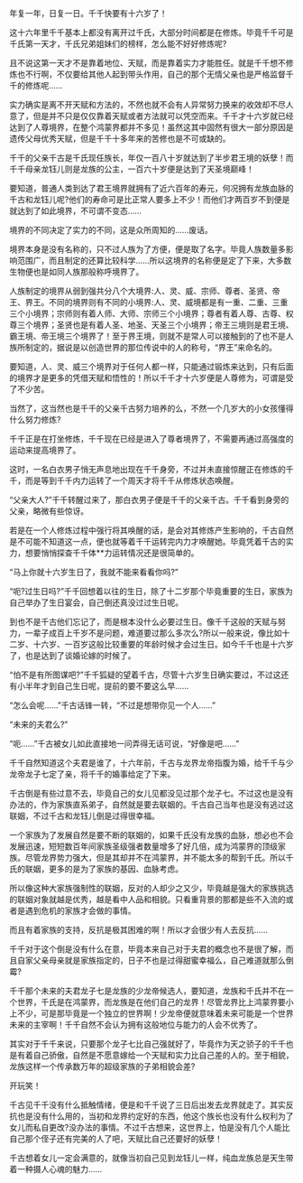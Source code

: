 年复一年，日复一日。千千快要有十六岁了！

这十六年里千千基本上都没有离开过千氏，大部分时间都是在修炼。毕竟千千可是千氏第一天才，千氏兄弟姐妹们的榜样，怎么能不好好修炼呢?

且不说这第一天才不是靠着地位、天赋，而是靠着实力才能胜任。就是千千想不修炼也不行啊，不仅要给其他人起到带头作用，自己的那个无情父亲也是严格监督千千的修炼呢……

实力确实是离不开天赋和方法的，不然也就不会有人异常努力换来的收效却不尽人意了，但是并不只是仅仅靠着天赋或者方法就可以凭空而来。千千才十六岁就已经达到了人尊境界，在整个鸿蒙界都并不多见！虽然这其中固然有很大一部分原因是遗传父母优秀天赋，但是千千十多年来的苦修也是不可或缺的。

千千的父亲千古是千氏现任族长，年仅一百八十岁就达到了半步君王境的妖孽！而千千母亲龙钰儿则是龙族的公主，一百六十岁便是达到了天圣境巅峰！

要知道，普通人类到达了君王境界就拥有了近六百年的寿元，何况拥有龙族血脉的千古和龙钰儿呢?他们的寿命可是比正常人要多上不少！而他们才两百岁不到便是就达到了如此境界，不可谓不变态……

境界的不同决定了实力的不同，这是众所周知的……废话。

境界本身是没有名称的，只不过人族为了方便，便是取了名字。毕竟人族数量多影响范围广，而且制定的还算比较科学……所以这境界的名称便是定了下来，大多数生物便也是如同人族那般称呼境界了。

人族制定的境界从弱到强共分八个大境界:人、灵、威、宗师、尊者、圣贤、帝王、界王。不同的境界则有不同的小境界:人、灵、威境都是有一重、二重、三重三个小境界；宗师则有着人师、大师、宗师三个小境界；尊者有着人尊、古尊、权尊三个境界；圣贤也是有着人圣、地圣、天圣三个小境界；帝王三境则是君王境、霸王境、帝王境三个境界了！至于界王境，则就不是常人可以接触到的了也不是人族所制定的，据说是以创造世界的那位传说中的人的称号，“界王”来命名的。

要知道，人、灵、威三个境界对于任何人都一样，只能通过锻炼来达到，只有后面的境界才是更多的凭借天赋和悟性的！所以千千才十六岁便是人尊修为，可谓是受了不少苦。

当然了，这当然也是千千的父亲千古努力培养的么，不然一个几岁大的小女孩懂得什么努力修炼?

千千正是在打坐修炼，千千现在已经是进入了尊者境界了，不需要再通过高强度的运动来提高境界了。

这时，一名白衣男子悄无声息地出现在千千身旁，不过并未直接惊醒正在修炼的千千，而是等到千千内力运转了一个周天才将千千从修炼状态唤醒。

“父亲大人?”千千转醒过来了，那白衣男子便是千千的父亲千古。千千看到身旁的父亲，略微有些惊讶。

若是在一个人修炼过程中强行将其唤醒的话，是会对其修炼产生影响的，千古自然是不可能不知道这一点，便也就等着千千运转完内力才唤醒她。毕竟凭着千古的实力，想要悄悄探查千千体**力运转情况还是很简单的。

“马上你就十六岁生日了，我就不能来看看你吗?”

“呃?过生日吗?”千千回想着以往的生日，除了十二岁那个毕竟重要的生日，家族为自己举办了生日宴会，自己倒还真没过过生日呢。

到也不是千古他们忘记了，而是根本没什么必要过生日。像千千这般的天赋与努力，一辈子成百上千岁不是问题，难道要过那么多次么?所以一般来说，像比如十二岁、十六岁、一百岁这般比较重要的年龄时候才会过生日。如今千千也是十六岁了，也是达到了谈婚论嫁的时候了。

“怕不是有所图谋吧?”千千狐疑的望着千古，尽管十六岁生日确实要过，不过这还有小半年才到自己生日呢，提前的要不要这么早……

“怎么会呢……”千古话锋一转，“不过是想带你见一个人……”

“未来的夫君么?”

“呃……”千古被女儿如此直接地一问弄得无话可说，“好像是吧……”

千千自然知道这个夫君是谁了，十六年前，千古与龙界龙帝指腹为婚，给千千与少龙帝龙子七定了亲，将千千的婚事给定了下来。

千古倒是有些过意不去，毕竟自己的女儿见都没见过那个龙子七。不过这也是没有办法的，作为家族直系弟子，自然就是要去联姻的。千古自己当年也是没有逃过这联姻，不过千古和龙钰儿倒是过得很幸福。

一个家族为了发展自然是要不断的联姻的，如果千氏没有龙族的血脉，想必也不会发展迅速，短短数百年间家族圣级强者数量增多了好几倍，成为鸿蒙界的顶级家族。尽管龙界势力强大，但是其却并不在鸿蒙界，并不能太多的帮到千氏。所以千氏的联姻，更多的是为了家族的基因、血脉考虑。

所以像这种大家族强制性的联姻，反对的人却少之又少，毕竟越是强大的家族挑选的联姻对象就越是优秀，越是看中人品和相貌。只看重背景的那都是些不入流的或者是遇到危机的家族才会做的事情。

而且有着家族的支持，反抗是极其困难的啊！所以才会很少有人去反抗……

千千对于这个倒是没有什么在意，毕竟本来自己对于夫君的概念也不是很了解，而且自家父亲母亲就是家族指定的，日子不也是过得甜蜜幸福么，自己难道就那么倒霉?

千千那个未来的夫君龙子七是龙族的少龙帝候选人，要知道，龙族和千氏并不在一个世界，千氏是在鸿蒙界，而龙族是在他们自己的龙界！尽管龙界比上鸿蒙界要小上不少，可是那毕竟是一个独立的世界啊！少龙帝便就意味着未来可能是一个世界未来的主宰啊！千千自然不会认为拥有这般地位与能力的人会不优秀了。

其实对于千千来说，只要那个龙子七比自己强就好了，毕竟作为天之骄子的千千也是有着自己骄傲，自然是不愿意嫁给一个天赋和实力比自己差的人的。至于相貌，龙族这样一个传承数万年的超级家族的子弟相貌会差?

开玩笑！

千古见千千没有什么抵触情绪，便是和千千说了三日后出发去龙界就走了。其实反抗也是没有什么用的，当初和龙界约定好的东西，他这个族长也没有什么权利为了女儿而私自更改?没办法的事情。不过千古想来，这世界上，怕是没有几个人能比自己那个侄子还有完美的人了吧，天赋比自己还要好的妖孽！

千古想着女儿一定会满意的，就像当初自己见到龙钰儿一样，纯血龙族总是天生带着一种摄人心魂的魅力……
